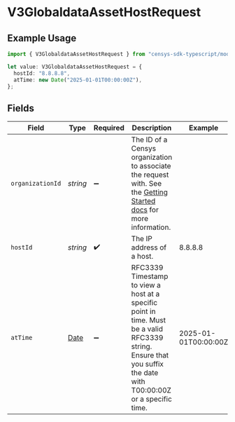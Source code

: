 # V3GlobaldataAssetHostRequest

## Example Usage

```typescript
import { V3GlobaldataAssetHostRequest } from "censys-sdk-typescript/models/operations";

let value: V3GlobaldataAssetHostRequest = {
  hostId: "8.8.8.8",
  atTime: new Date("2025-01-01T00:00:00Z"),
};
```

## Fields

| Field                                                                                                                                                                                              | Type                                                                                                                                                                                               | Required                                                                                                                                                                                           | Description                                                                                                                                                                                        | Example                                                                                                                                                                                            |
| -------------------------------------------------------------------------------------------------------------------------------------------------------------------------------------------------- | -------------------------------------------------------------------------------------------------------------------------------------------------------------------------------------------------- | -------------------------------------------------------------------------------------------------------------------------------------------------------------------------------------------------- | -------------------------------------------------------------------------------------------------------------------------------------------------------------------------------------------------- | -------------------------------------------------------------------------------------------------------------------------------------------------------------------------------------------------- |
| `organizationId`                                                                                                                                                                                   | *string*                                                                                                                                                                                           | :heavy_minus_sign:                                                                                                                                                                                 | The ID of a Censys organization to associate the request with. See the [Getting Started docs](https://docs.censys.com/reference/get-started#step-3-set-your-organization-id) for more information. |                                                                                                                                                                                                    |
| `hostId`                                                                                                                                                                                           | *string*                                                                                                                                                                                           | :heavy_check_mark:                                                                                                                                                                                 | The IP address of a host.                                                                                                                                                                          | 8.8.8.8                                                                                                                                                                                            |
| `atTime`                                                                                                                                                                                           | [Date](https://developer.mozilla.org/en-US/docs/Web/JavaScript/Reference/Global_Objects/Date)                                                                                                      | :heavy_minus_sign:                                                                                                                                                                                 | RFC3339 Timestamp to view a host at a specific point in time. Must be a valid RFC3339 string. Ensure that you suffix the date with T00:00:00Z or a specific time.                                  | 2025-01-01T00:00:00Z                                                                                                                                                                               |